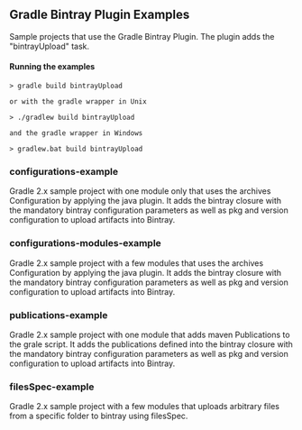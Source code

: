 ## Gradle Bintray Plugin Examples
Sample projects that use the Gradle Bintray Plugin.
The plugin adds the "bintrayUpload" task.

#### Running the examples
```console
> gradle build bintrayUpload

or with the gradle wrapper in Unix

> ./gradlew build bintrayUpload

and the gradle wrapper in Windows

> gradlew.bat build bintrayUpload
```

### configurations-example
Gradle 2.x sample project with one module only that uses the archives Configuration by applying the java plugin.
It adds the bintray closure with the mandatory bintray configuration parameters as well as pkg and version configuration to upload artifacts into Bintray.

### configurations-modules-example
Gradle 2.x sample project with a few modules that uses the archives Configuration by applying the java plugin.
It adds the bintray closure with the mandatory bintray configuration parameters as well as pkg and version configuration to upload artifacts into Bintray.

### publications-example
Gradle 2.x sample project with one module that adds maven Publications to the grale script.
It adds the publications defined into the bintray closure with the mandatory bintray configuration parameters as well as pkg and version configuration to upload artifacts into Bintray.

### filesSpec-example
Gradle 2.x sample project with a few modules that uploads arbitrary files from a specific folder to bintray using filesSpec.
